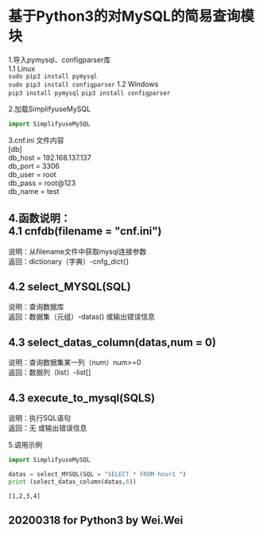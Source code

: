基于Python3的对MySQL的简易查询模块
==================================================  
1.导入pymysql、configparser库  
1.1 Linux  
`sudo pip3 install pymysql`  
`sudo pip3 install configparser` 
1.2 Windows  
`pip3 install pymysql` 
`pip3 install configparser` 

2.加载SimplifyuseMySQL  
```Python
import SimplifyuseMySQL
```  

3.cnf.ini 文件内容  
[db]  
db_host = 192.168.137.137  
db_port = 3306  
db_user = root  
db_pass = root@123  
db_name = test  

4.函数说明：  
4.1 cnfdb(filename = "cnf.ini")  
----
说明：从filename文件中获取mysql连接参数  
返回：dictionary（字典）-cnfg_dict{}  

4.2 select_MYSQL(SQL)  
----
说明：查询数据库  
返回：数据集（元组）-datas() 或输出错误信息  

4.3 select_datas_column(datas,num = 0)  
----
说明：查询数据集某一列（num）num>=0  
返回：数据列（list）-list[]  

4.3 execute_to_mysql(SQLS)  
----
说明：执行SQL语句  
返回：无 或输出错误信息  

5.调用示例
```Python
import SimplifyuseMySQL

datas = select_MYSQL(SQL = "SELECT * FROM hour1 ")
print (select_datas_column(datas,6))
```
`[1,2,3,4]`

20200318 for Python3 by Wei.Wei
--------------------------------------------------
